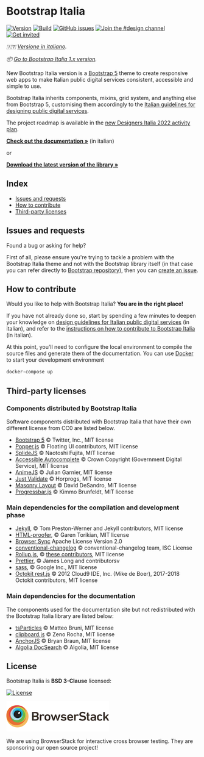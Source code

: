 # Bootstrap Italia

[![Version](https://img.shields.io/npm/v/bootstrap-italia.svg?logo=npm)](https://github.com/italia/bootstrap-italia/releases)
[![Build](https://github.com/italia/bootstrap-italia/actions/workflows/build.yml/badge.svg)](https://github.com/italia/bootstrap-italia/actions)
[![GitHub issues](https://img.shields.io/github/issues/italia/bootstrap-italia.svg)](https://github.com/italia/bootstrap-italia/issues)
[![Join the #design channel](https://img.shields.io/badge/Slack%20channel-%23design-blue.svg)](https://developersitalia.slack.com/messages/C7VPAUVB3/)
[![Get invited](https://slack.developers.italia.it/badge.svg)](https://slack.developers.italia.it/)

_🇮🇹 [Versione in italiano](README.md)._

_📦 [Go to Bootstrap Italia 1.x version](https://github.com/italia/bootstrap-italia/tree/1.x)._

New Bootstrap Italia version is a [Bootstrap 5](https://getbootstrap.com/docs/5.1/getting-started/introduction/) theme to create responsive web apps to make Italian public digital services consistent, accessible and simple to use.

Bootstrap Italia inherits components, mixins, grid system, and anything else from Bootstrap 5, customising them accordingly to the [Italian guidelines for designing public digital services](https://docs.italia.it/italia/designers-italia/design-linee-guida-docs/).

The project roadmap is available in the [new Designers Italia 2022 activity plan](https://designers.italia.it/piano-attivita/).

**[Check out the documentation »](https://italia.github.io/bootstrap-italia/)** (in italian)

or

**[Download the latest version of the library »](https://github.com/italia/bootstrap-italia/releases)**

## Index

- [Issues and requests](#issues-and-requests)
- [How to contribute](#how-to-contribute)
- [Third-party licenses](#third-party-licenses)

## Issues and requests

Found a bug or asking for help?

First of all, please ensure you're trying to tackle a problem with the Bootstrap Italia theme and not with the Bootstrap library itself (in that case you can refer directly to [Bootstrap repository](https://github.com/twbs/bootstrap)), then
you can [create an issue](https://github.com/italia/bootstrap-italia/issues).

## How to contribute

Would you like to help with Bootstrap Italia? **You are in the right place!**

If you have not already done so, start by spending a few minutes to deepen your knowledge on [design guidelines for Italian public digital services](https://docs.italia.it/italia/designers-italia/design-linee-guida-docs/) (in italian), and refer to the [instructions on how to contribute to Bootstrap Italia](https://github.com/italia/bootstrap-italia/blob/development/CONTRIBUTING.md) (in italian).

At this point, you'll need to configure the local environment to compile the source files and generate them
of the documentation. You can use [Docker](https://docs.docker.com/get-started/) to start your development environment

```sh
docker-compose up
```

## Third-party licenses

### Components distributed by Bootstrap Italia

Software components distributed with Bootstrap Italia that have their own different license from CC0 are listed below.

- [Bootstrap 5](https://getbootstrap.com) © Twitter, Inc., MIT license
- [Popper.js](https://popper.js.org) © Floating UI contributors, MIT license
- [SplideJS](https://splidejs.com) © Naotoshi Fujita, MIT license
- [Accessible Autocomplete](https://alphagov.github.io/accessible-autocomplete) © Crown Copyright (Government Digital Service), MIT license
- [AnimeJS](https://animejs.com) © Julian Garnier, MIT license
- [Just Validate](https://just-validate.dev) © Horprogs, MIT license
- [Masonry Layout](https://masonry.desandro.com) © David DeSandro, MIT license
- [Progressbar.js](https://kimmobrunfeldt.github.io/progressbar.js) © Kimmo Brunfeldt, MIT license

### Main dependencies for the compilation and development phase

- [Jekyll](https://jekyllrb.com), © Tom Preston-Werner and Jekyll contributors, MIT license
- [HTML-proofer](https://github.com/gjtorikian/html-proofer), © Garen Torikian, MIT license
- [Browser Sync](https://www.browsersync.io/) Apache License Version 2.0
- [conventional-changelog](https://github.com/conventional-changelog/conventional-changelog/) © conventional-changelog team, ISC License
- [Rollup.js](https://rollupjs.org/), © [these contributors](https://github.com/rollup/rollup/graphs/contributors), MIT license
- [Prettier](https://prettier.io/), © James Long and contributorsv
- [sass](https://github.com/sass/dart-sass), © Google Inc., MIT license
- [Octokit rest.js](https://octokit.github.io/rest.js/) © 2012 Cloud9 IDE, Inc. (Mike de Boer), 2017-2018 Octokit contributors, MIT license

### Main dependencies for the documentation

The components used for the documentation site but not redistributed with the Bootstrap Italia library are listed below:

- [tsParticles](https://particles.js.org/) © Matteo Bruni, MIT license
- [clipboard.js](https://clipboardjs.com/) © Zeno Rocha, MIT license
- [AnchorJS](https://www.bryanbraun.com/anchorjs/) © Bryan Braun, MIT license
- [Algolia DocSearch](https://docsearch.algolia.com/) © Algolia, MIT license

## License

Bootstrap Italia is **BSD 3-Clause** licensed:

[![License](https://img.shields.io/github/license/italia/bootstrap-italia.svg)](https://github.com/italia/bootstrap-italia/blob/development/LICENSE)

<a href="https://www.browserstack.com/" target="_blank"><img src="docs/assets/img/browserstack-logo.png" alt="BrowserStack logo" width="270" height="79" /></a>

We are using BrowserStack for interactive cross browser testing. They are sponsoring our open source project!
